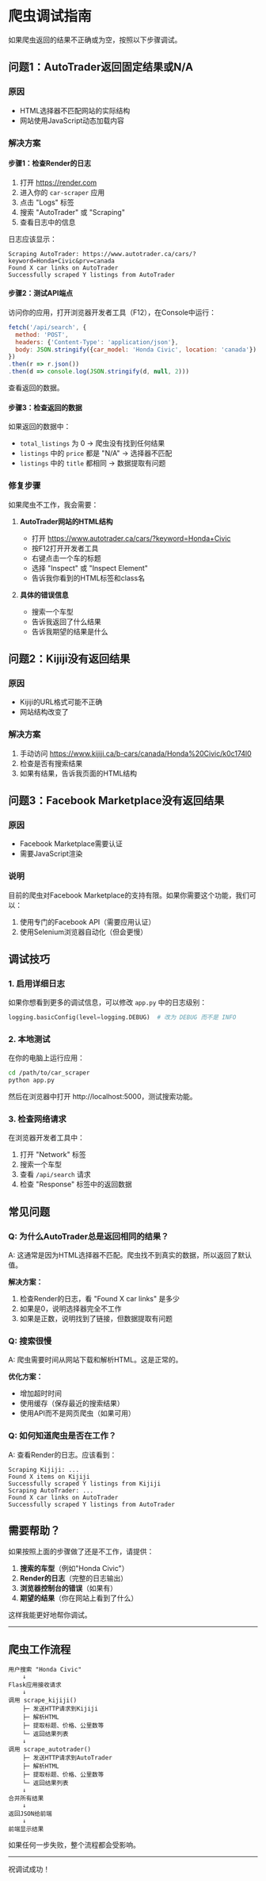 # 爬虫调试指南

如果爬虫返回的结果不正确或为空，按照以下步骤调试。

## 问题1：AutoTrader返回固定结果或N/A

### 原因
- HTML选择器不匹配网站的实际结构
- 网站使用JavaScript动态加载内容

### 解决方案

#### 步骤1：检查Render的日志

1. 打开 https://render.com
2. 进入你的 `car-scraper` 应用
3. 点击 "Logs" 标签
4. 搜索 "AutoTrader" 或 "Scraping"
5. 查看日志中的信息

日志应该显示：
```
Scraping AutoTrader: https://www.autotrader.ca/cars/?keyword=Honda+Civic&prv=canada
Found X car links on AutoTrader
Successfully scraped Y listings from AutoTrader
```

#### 步骤2：测试API端点

访问你的应用，打开浏览器开发者工具（F12），在Console中运行：

```javascript
fetch('/api/search', {
  method: 'POST',
  headers: {'Content-Type': 'application/json'},
  body: JSON.stringify({car_model: 'Honda Civic', location: 'canada'})
})
.then(r => r.json())
.then(d => console.log(JSON.stringify(d, null, 2)))
```

查看返回的数据。

#### 步骤3：检查返回的数据

如果返回的数据中：
- `total_listings` 为 0 → 爬虫没有找到任何结果
- `listings` 中的 `price` 都是 "N/A" → 选择器不匹配
- `listings` 中的 `title` 都相同 → 数据提取有问题

### 修复步骤

如果爬虫不工作，我会需要：

1. **AutoTrader网站的HTML结构**
   - 打开 https://www.autotrader.ca/cars/?keyword=Honda+Civic
   - 按F12打开开发者工具
   - 右键点击一个车的标题
   - 选择 "Inspect" 或 "Inspect Element"
   - 告诉我你看到的HTML标签和class名

2. **具体的错误信息**
   - 搜索一个车型
   - 告诉我返回了什么结果
   - 告诉我期望的结果是什么

## 问题2：Kijiji没有返回结果

### 原因
- Kijiji的URL格式可能不正确
- 网站结构改变了

### 解决方案

1. 手动访问 https://www.kijiji.ca/b-cars/canada/Honda%20Civic/k0c174l0
2. 检查是否有搜索结果
3. 如果有结果，告诉我页面的HTML结构

## 问题3：Facebook Marketplace没有返回结果

### 原因
- Facebook Marketplace需要认证
- 需要JavaScript渲染

### 说明
目前的爬虫对Facebook Marketplace的支持有限。如果你需要这个功能，我们可以：
1. 使用专门的Facebook API（需要应用认证）
2. 使用Selenium浏览器自动化（但会更慢）

## 调试技巧

### 1. 启用详细日志

如果你想看到更多的调试信息，可以修改 `app.py` 中的日志级别：

```python
logging.basicConfig(level=logging.DEBUG)  # 改为 DEBUG 而不是 INFO
```

### 2. 本地测试

在你的电脑上运行应用：

```bash
cd /path/to/car_scraper
python app.py
```

然后在浏览器中打开 http://localhost:5000，测试搜索功能。

### 3. 检查网络请求

在浏览器开发者工具中：
1. 打开 "Network" 标签
2. 搜索一个车型
3. 查看 `/api/search` 请求
4. 检查 "Response" 标签中的返回数据

## 常见问题

### Q: 为什么AutoTrader总是返回相同的结果？

A: 这通常是因为HTML选择器不匹配。爬虫找不到真实的数据，所以返回了默认值。

**解决方案：**
1. 检查Render的日志，看 "Found X car links" 是多少
2. 如果是0，说明选择器完全不工作
3. 如果是正数，说明找到了链接，但数据提取有问题

### Q: 搜索很慢

A: 爬虫需要时间从网站下载和解析HTML。这是正常的。

**优化方案：**
- 增加超时时间
- 使用缓存（保存最近的搜索结果）
- 使用API而不是网页爬虫（如果可用）

### Q: 如何知道爬虫是否在工作？

A: 查看Render的日志。应该看到：
```
Scraping Kijiji: ...
Found X items on Kijiji
Successfully scraped Y listings from Kijiji
Scraping AutoTrader: ...
Found X car links on AutoTrader
Successfully scraped Y listings from AutoTrader
```

## 需要帮助？

如果按照上面的步骤做了还是不工作，请提供：

1. **搜索的车型**（例如"Honda Civic"）
2. **Render的日志**（完整的日志输出）
3. **浏览器控制台的错误**（如果有）
4. **期望的结果**（你在网站上看到了什么）

这样我能更好地帮你调试。

---

## 爬虫工作流程

```
用户搜索 "Honda Civic"
    ↓
Flask应用接收请求
    ↓
调用 scrape_kijiji()
    ├─ 发送HTTP请求到Kijiji
    ├─ 解析HTML
    ├─ 提取标题、价格、公里数等
    └─ 返回结果列表
    ↓
调用 scrape_autotrader()
    ├─ 发送HTTP请求到AutoTrader
    ├─ 解析HTML
    ├─ 提取标题、价格、公里数等
    └─ 返回结果列表
    ↓
合并所有结果
    ↓
返回JSON给前端
    ↓
前端显示结果
```

如果任何一步失败，整个流程都会受影响。

---

祝调试成功！


